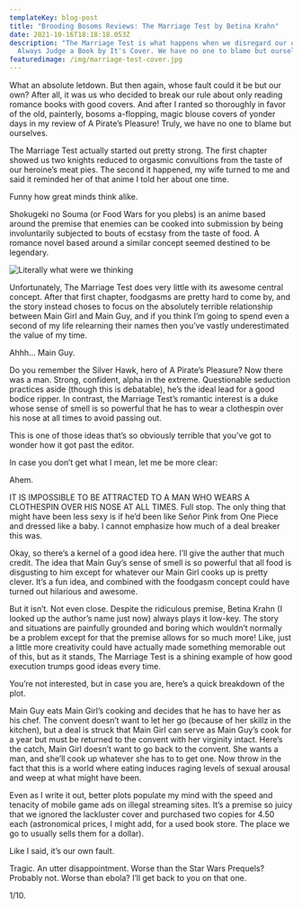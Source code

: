 ```yaml
---
templateKey: blog-post
title: "Brooding Bosoms Reviews: The Marriage Test by Betina Krahn"
date: 2021-10-16T18:18:18.053Z
description: "The Marriage Test is what happens when we disregard our one rule:
  Always Judge a Book by It's Cover. We have no one to blame but ourselves. "
featuredimage: /img/marriage-test-cover.jpg
---
```

<!--StartFragment-->

What an absolute letdown. But then again, whose fault could it be but our own? After all, it was us who decided to break our rule about only reading romance books with good covers. And after I ranted so thoroughly in favor of the old, painterly, bosoms a-flopping, magic blouse covers of yonder days in my review of A Pirate’s Pleasure! Truly, we have no one to blame but ourselves. 



The Marriage Test actually started out pretty strong. The first chapter showed us two knights reduced to orgasmic convultions from the taste of our heroine’s meat pies. The second it happened, my wife turned to me and said it reminded her of that anime I told her about one time. 



Funny how great minds think alike. 



Shokugeki no Souma (or Food Wars for you plebs) is an anime based around the premise that enemies can be cooked into submission by being involuntarily subjected to bouts of ecstasy from the taste of food. A romance novel based around a similar concept seemed destined to be legendary. 

![](/img/marriage-test-cover.jpg "Literally what were we thinking")

Unfortunately, The Marriage Test does very little with its awesome central concept. After that first chapter, foodgasms are pretty hard to come by, and the story instead choses to focus on the absolutely terrible relationship between Main Girl and Main Guy, and if you think I’m going to spend even a second of my life relearning their names then you’ve vastly underestimated the value of my time.  



Ahhh… Main Guy. 



Do you remember the Silver Hawk, hero of A Pirate’s Pleasure? Now there was a man. Strong, confident, alpha in the extreme. Questionable seduction practices aside (though this is debatable), he’s the ideal lead for a good bodice ripper. In contrast, the Marriage Test’s romantic interest is a duke whose sense of smell is so powerful that he has to wear a clothespin over his nose at all times to avoid passing out. 



This is one of those ideas that’s so obviously terrible that you’ve got to wonder how it got past the editor. 



In case you don’t get what I mean, let me be more clear: 



Ahem. 



IT IS IMPOSSIBLE TO BE ATTRACTED TO A MAN WHO WEARS A CLOTHESPIN OVER HIS NOSE AT ALL TIMES. Full stop. The only thing that might have been less sexy is if he’d been like Señor Pink from One Piece and dressed like a baby. I cannot emphasize how much of a deal breaker this was. 



Okay, so there’s a kernel of a good idea here. I’ll give the auther that much credit. The idea that Main Guy’s sense of smell is so powerful that all food is disgusting to him except for whatever our Main Girl cooks up is pretty clever. It’s a fun idea, and combined with the foodgasm concept could have turned out hilarious and awesome. 



But it isn’t. Not even close. Despite the ridiculous premise, Betina Krahn (I looked up the author’s name just now) always plays it low-key. The story and situations are painfully grounded and boring which wouldn’t normally be a problem except for that the premise allows for so much more! Like, just a little more creativity could have actually made something memorable out of this, but as it stands, The Marriage Test is a shining example of how good execution trumps good ideas every time. 



You’re not interested, but in case you are, here’s a quick breakdown of the plot. 



Main Guy eats Main Girl’s cooking and decides that he has to have her as his chef. The convent doesn’t want to let her go (because of her skillz in the kitchen), but a deal is struck that Main Girl can serve as Main Guy’s cook for a year but must be returned to the convent with her virginity intact. Here’s the catch, Main Girl doesn’t want to go back to the convent. She wants a man, and she’ll cook up whatever she has to to get one. Now throw in the fact that this is a world where eating induces raging levels of sexual arousal and weep at what might have been. 



Even as I write it out, better plots populate my mind with the speed and tenacity of mobile game ads on illegal streaming sites. It’s a premise so juicy that we ignored the lackluster cover and purchased two copies for 4.50 each (astronomical prices, I might add, for a used book store. The place we go to usually sells them for a dollar). 



Like I said, it’s our own fault. 



Tragic. An utter disappointment. Worse than the Star Wars Prequels? Probably not. Worse than ebola? I’ll get back to you on that one.  



1/10. 



<!--EndFragment-->
